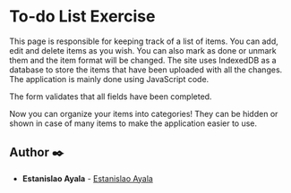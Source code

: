 # To-do List Exercise

This page is responsible for keeping track of a list of items. You can add, edit and delete items as you wish. You can also mark as done or unmark them and the item format will be changed. The site uses IndexedDB as a database to store the items that have been uploaded with all the changes. The application is mainly done using JavaScript code.

The form validates that all fields have been completed.

Now you can organize your items into categories! They can be hidden or shown in case of many items to make the application easier to use.

## Author ✒️

* **Estanislao Ayala** - [Estanislao Ayala](https://github.com/eayala199)
